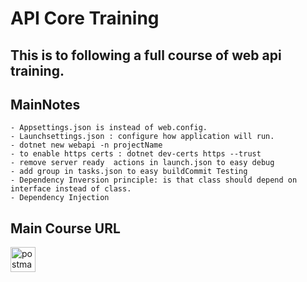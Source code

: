 # API Core Training



## This is to following a full course of web api training.

## MainNotes
	- Appsettings.json is instead of web.config.
	- Launchsettings.json : configure how application will run.
	- dotnet new webapi -n projectName
	- to enable https certs : dotnet dev-certs https --trust
	- remove server ready  actions in launch.json to easy debug
  	- add group in tasks.json to easy buildCommit Testing
	- Dependency Inversion principle: is that class should depend on interface instead of class.
	- Dependency Injection 
		
## Main Course URL 

<a href="https://www.youtube.com/watch?v=ZXdFisA_hOY&t=22123s" target="_blank"> <img src="https://www.vectorlogo.zone/logos/youtube/youtube-icon.svg" alt="postman" width="40" height="40"/> </a>
